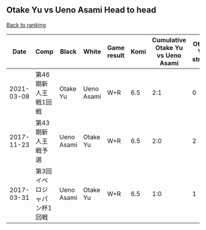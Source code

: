 ## Otake Yu vs Ueno Asami Head to head

[Back to ranking](../../index.md)




| **Date** | **Comp** | **Black** | **White** | **Game result** | **Komi** | **Cumulative Otake Yu vs Ueno Asami** | **Otake Yu streak** | **Ueno Asami streak** | 
| --- | --- | --- | --- | --- | --- | --- | --- | --- |
| 2021-03-08 | 第46期新人王戦1回戦 | Otake Yu | Ueno Asami | W+R | 6.5 | 2:1 | 0 | 1 | 
| 2017-11-23 | 第43期新人王戦予選 | Ueno Asami | Otake Yu | W+R | 6.5 | 2:0 | 2 | 0 | 
| 2017-03-31 | 第3回イベロジャパン杯1回戦 | Ueno Asami | Otake Yu | W+R | 6.5 | 1:0 | 1 | 0 |




